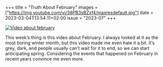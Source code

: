 +++
title       = "Truth About February"
images      = ["https://img.youtube.com/vi/38PB3sBZxf4/maxresdefault.jpg"]
date        = 2023-03-04T13:54:11+02:00
issue       = "2023-07"
+++

[![Video about february](https://img.youtube.com/vi/38PB3sBZxf4/maxresdefault.jpg)](https://youtu.be/38PB3sBZxf4)

This week’s thing is this video about February. I always looked at it as the most boring winter month, but this video made me even hate it a bit. It’s grey, dark, and people usually can’t wait for it to end, so we can start anticipating spring. Considering the events that happened on February in recent years convince me even more.

